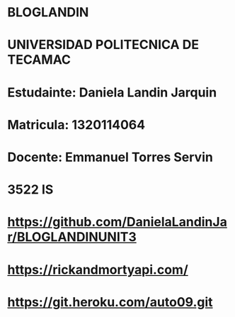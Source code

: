 # BLOGLANDIN

# UNIVERSIDAD POLITECNICA DE TECAMAC
# Estudainte: Daniela Landin Jarquin
# Matricula: 1320114064
# Docente: Emmanuel Torres Servin 
# 3522 IS 

# https://github.com/DanielaLandinJar/BLOGLANDINUNIT3
# https://rickandmortyapi.com/
# https://git.heroku.com/auto09.git
#

